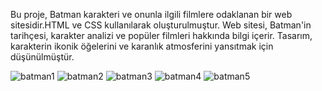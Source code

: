 Bu proje, Batman karakteri ve onunla ilgili filmlere odaklanan bir web sitesidir.HTML ve CSS kullanılarak oluşturulmuştur. Web sitesi, Batman'in tarihçesi, karakter analizi ve popüler filmleri hakkında bilgi içerir.
Tasarım, karakterin ikonik öğelerini ve karanlık atmosferini yansıtmak için düşünülmüştür.

![batman1](https://github.com/iremhatice/Batman-WebSitesi/assets/140323451/59c3543c-349e-4bec-a062-1dd1cef9ed82)
![batman2](https://github.com/iremhatice/Batman-WebSitesi/assets/140323451/1f017726-2bd4-416b-883a-0b23694daa95)
![batman3](https://github.com/iremhatice/Batman-WebSitesi/assets/140323451/8b48d4a1-2c14-416b-a668-635996db17ed)
![batman4](https://github.com/iremhatice/Batman-WebSitesi/assets/140323451/5610cfd4-3a65-4b0b-85d1-75fc6d8c75dd)
![batman5](https://github.com/iremhatice/Batman-WebSitesi/assets/140323451/12ef9937-e034-4274-9419-888d1f2fc5bf)
